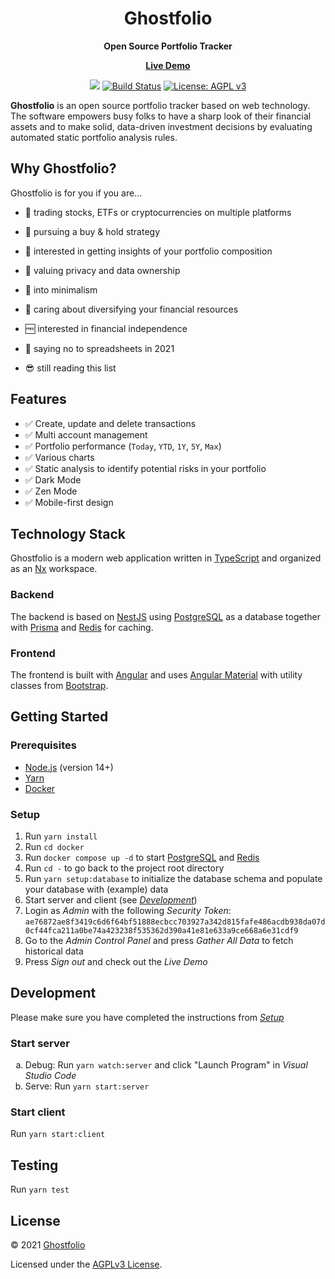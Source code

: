 <div align="center">
  <h1>Ghostfolio</h1>
  <p>
    <strong>Open Source Portfolio Tracker</strong>
  </p>
  <p>
    <a href="https://ghostfol.io"><strong>Live Demo</strong></a>
  </p>
  <p>
    <img src="https://img.shields.io/badge/contributions-welcome-orange.svg"/>
    <a href="https://travis-ci.org/github/ghostfolio/ghostfolio" rel="nofollow">
      <img src="https://travis-ci.org/ghostfolio/ghostfolio.svg?branch=main" alt="Build Status"/></a>
    <a href="https://www.gnu.org/licenses/agpl-3.0" rel="nofollow">
      <img src="https://img.shields.io/badge/License-AGPL%20v3-blue.svg" alt="License: AGPL v3"/></a>
  </p>
</div>

**Ghostfolio** is an open source portfolio tracker based on web technology. The software empowers busy folks to have a sharp look of their financial assets and to make solid, data-driven investment decisions by evaluating automated static portfolio analysis rules.

## Why Ghostfolio?

Ghostfolio is for you if you are...

- 💼 trading stocks, ETFs or cryptocurrencies on multiple platforms

- 🏦 pursuing a buy & hold strategy

- 🎯 interested in getting insights of your portfolio composition

- 👻 valuing privacy and data ownership

- 🧘 into minimalism

- 🧺 caring about diversifying your financial resources

- 🆓 interested in financial independence

- 🙅 saying no to spreadsheets in 2021

- 😎 still reading this list

## Features

- ✅ Create, update and delete transactions
- ✅ Multi account management
- ✅ Portfolio performance (`Today`, `YTD`, `1Y`, `5Y`, `Max`)
- ✅ Various charts
- ✅ Static analysis to identify potential risks in your portfolio
- ✅ Dark Mode
- ✅ Zen Mode
- ✅ Mobile-first design

## Technology Stack

Ghostfolio is a modern web application written in [TypeScript](https://www.typescriptlang.org) and organized as an [Nx](https://nx.dev) workspace.

### Backend

The backend is based on [NestJS](https://nestjs.com) using [PostgreSQL](https://www.postgresql.org) as a database together with [Prisma](https://www.prisma.io) and [Redis](https://redis.io) for caching.

### Frontend

The frontend is built with [Angular](https://angular.io) and uses [Angular Material](https://material.angular.io) with utility classes from [Bootstrap](https://getbootstrap.com).

## Getting Started

### Prerequisites

- [Node.js](https://nodejs.org/en/download) (version 14+)
- [Yarn](https://yarnpkg.com/en/docs/install)
- [Docker](https://www.docker.com/products/docker-desktop)

### Setup

1. Run `yarn install`
1. Run `cd docker`
1. Run `docker compose up -d` to start [PostgreSQL](https://www.postgresql.org) and [Redis](https://redis.io)
1. Run `cd -` to go back to the project root directory
1. Run `yarn setup:database` to initialize the database schema and populate your database with (example) data
1. Start server and client (see [_Development_](#Development))
1. Login as _Admin_ with the following _Security Token_: `ae76872ae8f3419c6d6f64bf51888ecbcc703927a342d815fafe486acdb938da07d0cf44fca211a0be74a423238f535362d390a41e81e633a9ce668a6e31cdf9`
1. Go to the _Admin Control Panel_ and press _Gather All Data_ to fetch historical data
1. Press _Sign out_ and check out the _Live Demo_

## Development

Please make sure you have completed the instructions from [_Setup_](#Setup)

### Start server

<ol type="a">
  <li>Debug: Run <code>yarn watch:server</code> and click "Launch Program" in <i>Visual Studio Code</i></li>
  <li>Serve: Run <code>yarn start:server</code></li>
</ol>

### Start client

Run `yarn start:client`

## Testing

Run `yarn test`

## License

© 2021 [Ghostfolio](https://ghostfol.io)

Licensed under the [AGPLv3 License](https://www.gnu.org/licenses/agpl-3.0.html).
